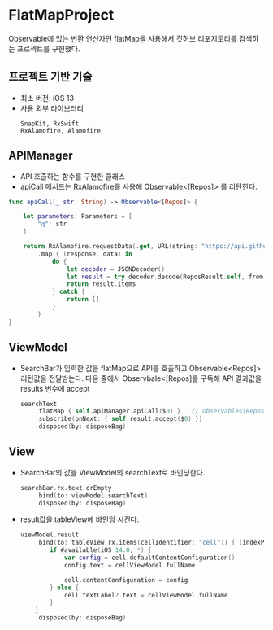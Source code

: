 # FlatMapProject
Observable에 있는 변환 연산자인 flatMap을 사용해서 깃허브 리포지토리를 검색하는 프로젝트를 구현했다.

## 프로젝트 기반 기술
- 최소 버전: iOS 13
- 사용 외부 라이브러리
    ```
    SnapKit, RxSwift
    RxAlamofire, Alamofire
    ```

## APIManager
- API 호출하는 함수를 구현한 클래스
- apiCall 메서드는 RxAlamofire를 사용해 Observable<[Repos]> 를 리턴한다.
```Swift
func apiCall(_ str: String) -> Observable<[Repos]> {

    let parameters: Parameters = [
        "q": str
    ]

    return RxAlamofire.requestData(.get, URL(string: "https://api.github.com/search/repositories")!, parameters: parameters)
        .map { (response, data) in
            do {
                let decoder = JSONDecoder()
                let result = try decoder.decode(ReposResult.self, from: data)
                return result.items
            } catch {
                return []
            }
        }
}
```

## ViewModel
- SearchBar가 입력한 값을 flatMap으로 API를 호출하고 Observable<Repos]> 리턴값을 전달받는다. 다음 줄에서 Observbale<[Repos]를 구독해 API 결과값을 results 변수에 accept
  ```Swift
  searchText
      .flatMap { self.apiManager.apiCall($0) }   // Observable<[Repos]> 리턴
      .subscribe(onNext: { self.result.accept($0) })
      .disposed(by: disposeBag)
  ```
  
## View
- SearchBar의 값을 ViewModel의 searchText로 바인딩한다.
  ```Swift
  searchBar.rx.text.orEmpty
      .bind(to: viewModel.searchText)
      .disposed(by: disposeBag)
  ```
- result값을 tableView에 바인딩 시킨다.
  ```Swift
  viewModel.result
      .bind(to: tableView.rx.items(cellIdentifier: "cell")) { (indexPath, cellViewModel, cell) in
          if #available(iOS 14.0, *) {
              var config = cell.defaultContentConfiguration()
              config.text = cellViewModel.fullName

              cell.contentConfiguration = config
          } else {
              cell.textLabel?.text = cellViewModel.fullName
          }
      }
      .disposed(by: disposeBag)
  ```
